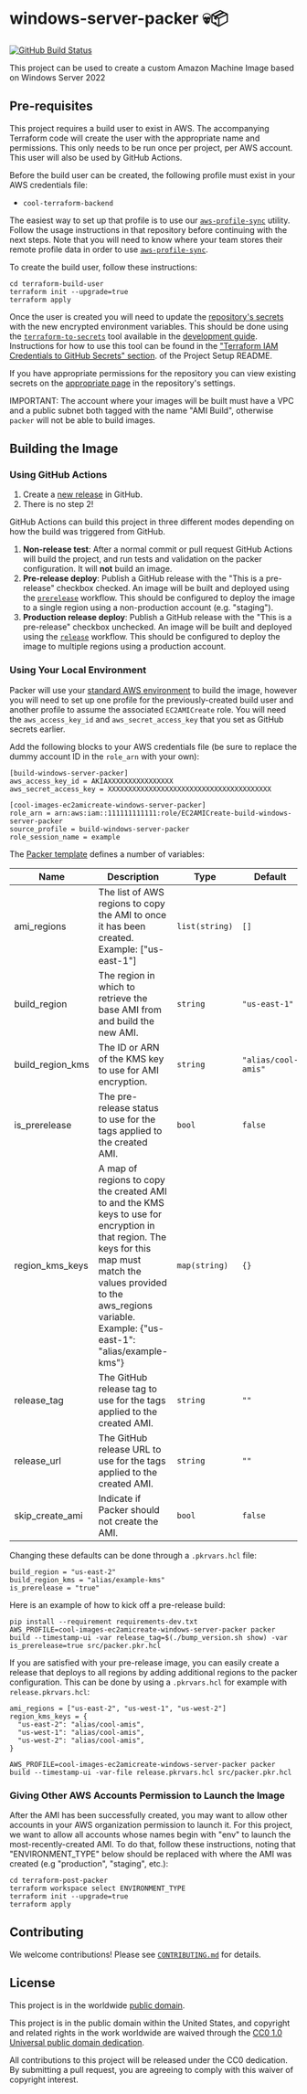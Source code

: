 # windows-server-packer 💀📦 #

[![GitHub Build Status](https://github.com/cisagov/windows-server-packer/workflows/build/badge.svg)](https://github.com/cisagov/windows-server-packer/actions)

This project can be used to create a custom Amazon Machine Image based on
Windows Server 2022

## Pre-requisites ##

This project requires a build user to exist in AWS. The accompanying Terraform
code will create the user with the appropriate name and permissions. This only
needs to be run once per project, per AWS account. This user will also be used
by GitHub Actions.

Before the build user can be created, the following profile must exist in
your AWS credentials file:

- `cool-terraform-backend`

The easiest way to set up that profile is to use our
[`aws-profile-sync`](https://github.com/cisagov/aws-profile-sync) utility.
Follow the usage instructions in that repository before continuing with the
next steps. Note that you will need to know where your team stores their
remote profile data in order to use
[`aws-profile-sync`](https://github.com/cisagov/aws-profile-sync).

To create the build user, follow these instructions:

```console
cd terraform-build-user
terraform init --upgrade=true
terraform apply
```

Once the user is created you will need to update the
[repository's secrets](https://help.github.com/en/actions/configuring-and-managing-workflows/creating-and-storing-encrypted-secrets)
with the new encrypted environment variables. This should be done using the
[`terraform-to-secrets`](https://github.com/cisagov/development-guide/tree/develop/project_setup#terraform-iam-credentials-to-github-secrets-)
tool available in the
[development guide](https://github.com/cisagov/development-guide). Instructions
for how to use this tool can be found in the
["Terraform IAM Credentials to GitHub Secrets" section](https://github.com/cisagov/development-guide/tree/develop/project_setup#terraform-iam-credentials-to-github-secrets-).
of the Project Setup README.

If you have appropriate permissions for the repository you can view existing
secrets on the
[appropriate page](https://github.com/cisagov/windows-server-packer/settings/secrets)
in the repository's settings.

IMPORTANT: The account where your images will be built must have a VPC and
a public subnet both tagged with the name "AMI Build", otherwise `packer`
will not be able to build images.

## Building the Image ##

### Using GitHub Actions ###

1. Create a [new release](https://help.github.com/en/articles/creating-releases)
   in GitHub.
1. There is no step 2!

GitHub Actions can build this project in three different modes depending on
how the build was triggered from GitHub.

1. **Non-release test**: After a normal commit or pull request GitHub Actions
   will build the project, and run tests and validation on the
   packer configuration. It will **not** build an image.
1. **Pre-release deploy**: Publish a GitHub release
   with the "This is a pre-release" checkbox checked. An image will be built
   and deployed using the [`prerelease`](.github/workflows/prerelease.yml)
   workflow. This should be configured to deploy the image to a single region
   using a non-production account (e.g. "staging").
1. **Production release deploy**: Publish a GitHub release with
   the "This is a pre-release" checkbox unchecked. An image will be built
   and deployed using the [`release`](.github/workflows/release.yml)
   workflow. This should be configured to deploy the image to multiple regions
   using a production account.

### Using Your Local Environment ###

Packer will use your
[standard AWS environment](https://docs.aws.amazon.com/cli/latest/userguide/cli-configure-envvars.html)
to build the image, however you will need to set up one profile for the
previously-created build user and another profile to assume the associated
`EC2AMICreate` role. You will need the `aws_access_key_id` and
`aws_secret_access_key` that you set as GitHub secrets earlier.

Add the following blocks to your AWS credentials file (be sure to replace the
dummy account ID in the `role_arn` with your own):

```console
[build-windows-server-packer]
aws_access_key_id = AKIAXXXXXXXXXXXXXXXX
aws_secret_access_key = XXXXXXXXXXXXXXXXXXXXXXXXXXXXXXXXXXXXXXXX

[cool-images-ec2amicreate-windows-server-packer]
role_arn = arn:aws:iam::111111111111:role/EC2AMICreate-build-windows-server-packer
source_profile = build-windows-server-packer
role_session_name = example
```

The [Packer template](src/packer.pkr.hcl) defines a number of variables:

| Name | Description | Type | Default | Required |
|------|-------------|------|---------|:--------:|
| ami\_regions | The list of AWS regions to copy the AMI to once it has been created. Example: ["us-east-1"] | `list(string)` | `[]` | no |
| build\_region | The region in which to retrieve the base AMI from and build the new AMI. | `string` | `"us-east-1"` | no |
| build\_region\_kms | The ID or ARN of the KMS key to use for AMI encryption. | `string` | `"alias/cool-amis"` | no |
| is\_prerelease | The pre-release status to use for the tags applied to the created AMI. | `bool` | `false` | no |
| region\_kms\_keys | A map of regions to copy the created AMI to and the KMS keys to use for encryption in that region. The keys for this map must match the values provided to the aws\_regions variable. Example: {"us-east-1": "alias/example-kms"} | `map(string)` | `{}` | no |
| release\_tag | The GitHub release tag to use for the tags applied to the created AMI. | `string` | `""` | no |
| release\_url | The GitHub release URL to use for the tags applied to the created AMI. | `string` | `""` | no |
| skip\_create\_ami | Indicate if Packer should not create the AMI. | `bool` | `false` | no |

Changing these defaults can be done through a `.pkrvars.hcl` file:

```hcl
build_region = "us-east-2"
build_region_kms = "alias/example-kms"
is_prerelease = "true"
```

Here is an example of how to kick off a pre-release build:

```console
pip install --requirement requirements-dev.txt
AWS_PROFILE=cool-images-ec2amicreate-windows-server-packer packer build --timestamp-ui -var release_tag=$(./bump_version.sh show) -var is_prerelease=true src/packer.pkr.hcl
```

If you are satisfied with your pre-release image, you can easily create a release
that deploys to all regions by adding additional regions to the packer configuration.
This can be done by using a `.pkrvars.hcl` for example with `release.pkrvars.hcl`:

```hcl
ami_regions = ["us-east-2", "us-west-1", "us-west-2"]
region_kms_keys = {
  "us-east-2": "alias/cool-amis",
  "us-west-1": "alias/cool-amis",
  "us-west-2": "alias/cool-amis",
}
```

```console
AWS_PROFILE=cool-images-ec2amicreate-windows-server-packer packer build --timestamp-ui -var-file release.pkrvars.hcl src/packer.pkr.hcl
```

### Giving Other AWS Accounts Permission to Launch the Image ###

After the AMI has been successfully created, you may want to allow other
accounts in your AWS organization permission to launch it. For this project,
we want to allow all accounts whose names begin with "env" to launch the
most-recently-created AMI. To do that, follow these instructions, noting that
"ENVIRONMENT_TYPE" below should be replaced with where the AMI was created
(e.g "production", "staging", etc.):

```console
cd terraform-post-packer
terraform workspace select ENVIRONMENT_TYPE
terraform init --upgrade=true
terraform apply
```

## Contributing ##

We welcome contributions!  Please see [`CONTRIBUTING.md`](CONTRIBUTING.md) for
details.

## License ##

This project is in the worldwide [public domain](LICENSE).

This project is in the public domain within the United States, and
copyright and related rights in the work worldwide are waived through
the [CC0 1.0 Universal public domain
dedication](https://creativecommons.org/publicdomain/zero/1.0/).

All contributions to this project will be released under the CC0
dedication. By submitting a pull request, you are agreeing to comply
with this waiver of copyright interest.
